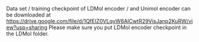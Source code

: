 Data set / training checkpoint of LDMol encoder / and Unimol encoder can be downloaded at 
https://drive.google.com/file/d/1QfElZ0VLqyW6AlCwtR29VisJanp2KuRW/view?usp=sharing
Please make sure you put LDMol encoder checkpoint in the LDMol folder.
